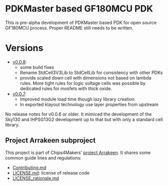 # PDKMaster based GF180MCU PDK

This is pre-alpha development of PDKMaster based PDK for open source GF180MCU process.
Proper README still needs to be written.

# Versions

* [v0.0.8](https://gitlab.com/Chips4Makers/c4m-pdk-gf180mcu/-/commits/v0.0.8):
  * some build fixes
  * Rename StdCell3V3Lib to StdCellLib for consistency with other PDKs
  * provide scaled down cell with dimensions not based on lambda rules. More tight rules for logic voltage cells was possible by dedicated rules for mosfets with thick oxide.
* [v0.0.7](https://gitlab.com/Chips4Makers/c4m-pdk-gf180mcu/-/commits/v0.0.7):
  * Improved module load time though lazy library creation
  * In exported klayout technology use layer properties from upstream

No release notes for v0.0.6 or older. It mimiced the development of the Sky130 and IHPSG13G2 development up to that but with only a standard cell library.

## Project Arrakeen subproject

This project is part of Chips4Makers' [project Arrakeen](https://gitlab.com/Chips4Makers/c4m-arrakeen). It shares some common guide lines and regulations:

* [Contributing.md](https://gitlab.com/Chips4Makers/c4m-arrakeen/-/blob/redtape_v1/Contributing.md)
* [LICENSE.md](https://gitlab.com/Chips4Makers/c4m-arrakeen/-/blob/redtape_v1/LICENSE.md): license of release code
* [LICENSE_rationale.md](https://gitlab.com/Chips4Makers/c4m-arrakeen/-/blob/redtape_v1/LICENSE_rationale.md)

